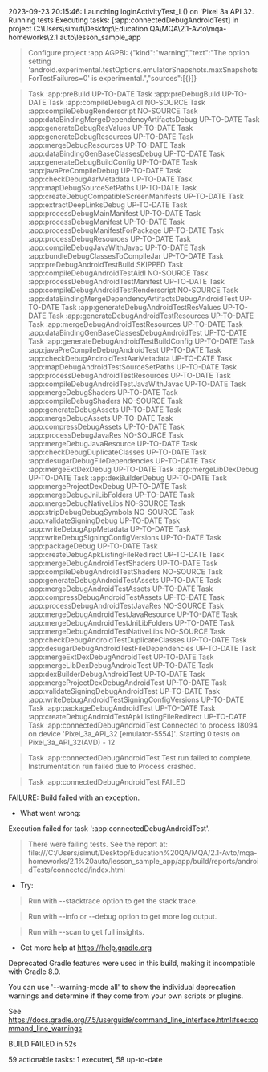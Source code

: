 2023-09-23 20:15:46: Launching loginActivityTest_L() on 'Pixel 3a API 32.
Running tests
Executing tasks: [:app:connectedDebugAndroidTest] in project C:\Users\simut\Desktop\Education QA\MQA\2.1-Avto\mqa-homeworks\2.1 auto\lesson_sample_app

> Configure project :app
> AGPBI: {"kind":"warning","text":"The option setting 'android.experimental.testOptions.emulatorSnapshots.maxSnapshotsForTestFailures=0' is experimental.","sources":[{}]}

> Task :app:preBuild UP-TO-DATE
> Task :app:preDebugBuild UP-TO-DATE
> Task :app:compileDebugAidl NO-SOURCE
> Task :app:compileDebugRenderscript NO-SOURCE
> Task :app:dataBindingMergeDependencyArtifactsDebug UP-TO-DATE
> Task :app:generateDebugResValues UP-TO-DATE
> Task :app:generateDebugResources UP-TO-DATE
> Task :app:mergeDebugResources UP-TO-DATE
> Task :app:dataBindingGenBaseClassesDebug UP-TO-DATE
> Task :app:generateDebugBuildConfig UP-TO-DATE
> Task :app:javaPreCompileDebug UP-TO-DATE
> Task :app:checkDebugAarMetadata UP-TO-DATE
> Task :app:mapDebugSourceSetPaths UP-TO-DATE
> Task :app:createDebugCompatibleScreenManifests UP-TO-DATE
> Task :app:extractDeepLinksDebug UP-TO-DATE
> Task :app:processDebugMainManifest UP-TO-DATE
> Task :app:processDebugManifest UP-TO-DATE
> Task :app:processDebugManifestForPackage UP-TO-DATE
> Task :app:processDebugResources UP-TO-DATE
> Task :app:compileDebugJavaWithJavac UP-TO-DATE
> Task :app:bundleDebugClassesToCompileJar UP-TO-DATE
> Task :app:preDebugAndroidTestBuild SKIPPED
> Task :app:compileDebugAndroidTestAidl NO-SOURCE
> Task :app:processDebugAndroidTestManifest UP-TO-DATE
> Task :app:compileDebugAndroidTestRenderscript NO-SOURCE
> Task :app:dataBindingMergeDependencyArtifactsDebugAndroidTest UP-TO-DATE
> Task :app:generateDebugAndroidTestResValues UP-TO-DATE
> Task :app:generateDebugAndroidTestResources UP-TO-DATE
> Task :app:mergeDebugAndroidTestResources UP-TO-DATE
> Task :app:dataBindingGenBaseClassesDebugAndroidTest UP-TO-DATE
> Task :app:generateDebugAndroidTestBuildConfig UP-TO-DATE
> Task :app:javaPreCompileDebugAndroidTest UP-TO-DATE
> Task :app:checkDebugAndroidTestAarMetadata UP-TO-DATE
> Task :app:mapDebugAndroidTestSourceSetPaths UP-TO-DATE
> Task :app:processDebugAndroidTestResources UP-TO-DATE
> Task :app:compileDebugAndroidTestJavaWithJavac UP-TO-DATE
> Task :app:mergeDebugShaders UP-TO-DATE
> Task :app:compileDebugShaders NO-SOURCE
> Task :app:generateDebugAssets UP-TO-DATE
> Task :app:mergeDebugAssets UP-TO-DATE
> Task :app:compressDebugAssets UP-TO-DATE
> Task :app:processDebugJavaRes NO-SOURCE
> Task :app:mergeDebugJavaResource UP-TO-DATE
> Task :app:checkDebugDuplicateClasses UP-TO-DATE
> Task :app:desugarDebugFileDependencies UP-TO-DATE
> Task :app:mergeExtDexDebug UP-TO-DATE
> Task :app:mergeLibDexDebug UP-TO-DATE
> Task :app:dexBuilderDebug UP-TO-DATE
> Task :app:mergeProjectDexDebug UP-TO-DATE
> Task :app:mergeDebugJniLibFolders UP-TO-DATE
> Task :app:mergeDebugNativeLibs NO-SOURCE
> Task :app:stripDebugDebugSymbols NO-SOURCE
> Task :app:validateSigningDebug UP-TO-DATE
> Task :app:writeDebugAppMetadata UP-TO-DATE
> Task :app:writeDebugSigningConfigVersions UP-TO-DATE
> Task :app:packageDebug UP-TO-DATE
> Task :app:createDebugApkListingFileRedirect UP-TO-DATE
> Task :app:mergeDebugAndroidTestShaders UP-TO-DATE
> Task :app:compileDebugAndroidTestShaders NO-SOURCE
> Task :app:generateDebugAndroidTestAssets UP-TO-DATE
> Task :app:mergeDebugAndroidTestAssets UP-TO-DATE
> Task :app:compressDebugAndroidTestAssets UP-TO-DATE
> Task :app:processDebugAndroidTestJavaRes NO-SOURCE
> Task :app:mergeDebugAndroidTestJavaResource UP-TO-DATE
> Task :app:mergeDebugAndroidTestJniLibFolders UP-TO-DATE
> Task :app:mergeDebugAndroidTestNativeLibs NO-SOURCE
> Task :app:checkDebugAndroidTestDuplicateClasses UP-TO-DATE
> Task :app:desugarDebugAndroidTestFileDependencies UP-TO-DATE
> Task :app:mergeExtDexDebugAndroidTest UP-TO-DATE
> Task :app:mergeLibDexDebugAndroidTest UP-TO-DATE
> Task :app:dexBuilderDebugAndroidTest UP-TO-DATE
> Task :app:mergeProjectDexDebugAndroidTest UP-TO-DATE
> Task :app:validateSigningDebugAndroidTest UP-TO-DATE
> Task :app:writeDebugAndroidTestSigningConfigVersions UP-TO-DATE
> Task :app:packageDebugAndroidTest UP-TO-DATE
> Task :app:createDebugAndroidTestApkListingFileRedirect UP-TO-DATE
> Task :app:connectedDebugAndroidTest
> Connected to process 18094 on device 'Pixel_3a_API_32 [emulator-5554]'.
> Starting 0 tests on Pixel_3a_API_32(AVD) - 12

> Task :app:connectedDebugAndroidTest
> Test run failed to complete. Instrumentation run failed due to Process crashed.

> Task :app:connectedDebugAndroidTest FAILED

FAILURE:
Build failed with an exception.

- What went wrong:

Execution failed for task ':app:connectedDebugAndroidTest'.

> There were failing tests. See the report at: file:///C:/Users/simut/Desktop/Education%20QA/MQA/2.1-Avto/mqa-homeworks/2.1%20auto/lesson_sample_app/app/build/reports/androidTests/connected/index.html

- Try:

> Run with
> --stacktrace
> option to get the stack trace.

> Run with
> --info
> or
> --debug
> option to get more log output.

> Run with
> --scan
> to get full insights.

- Get more help at
  https://help.gradle.org

Deprecated Gradle features were used in this build, making it incompatible with Gradle 8.0.

You can use '--warning-mode all' to show the individual deprecation warnings and determine if they come from your own scripts or plugins.

See https://docs.gradle.org/7.5/userguide/command_line_interface.html#sec:command_line_warnings

BUILD FAILED
in 52s

59 actionable tasks: 1 executed, 58 up-to-date
